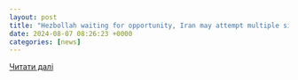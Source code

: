 ```yaml
---
layout: post
title: "Hezbollah waiting for opportunity, Iran may attempt multiple simultaneous attacks – www.israelhayom.com"
date: 2024-08-07 08:26:23 +0000
categories: [news]
---
```


[Читати далі](https://www.israelhayom.com/2024/08/07/hezbollah-waiting-for-opportunity-iran-may-attempt-multiple-simultaneous-attacks/)

